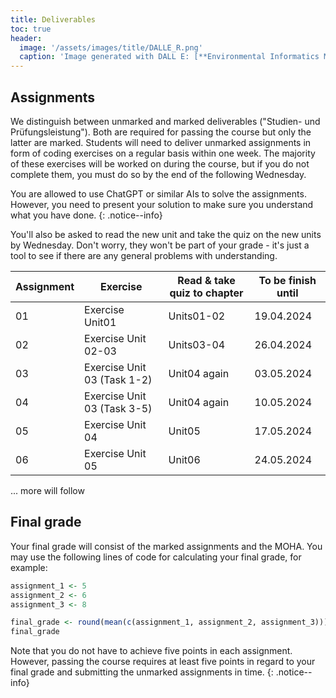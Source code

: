 ```yaml
---
title: Deliverables
toc: true
header:
  image: '/assets/images/title/DALLE_R.png'
  caption: 'Image generated with DALL E: [**Environmental Informatics Marburg**](https://www.uni-marburg.de/en/fb19/disciplines/physisch/environmentalinformatics)'
---
```


## Assignments
We distinguish between unmarked and marked deliverables ("Studien- und Prüfungsleistung"). 
Both are required for passing the course but only the latter are marked.
Students will need to deliver unmarked assignments in form of coding exercises on a regular basis within one week. The majority of these exercises will be worked on during the course, but if you do not complete them, you must do so by the end of the following Wednesday. 

You are allowed to use ChatGPT or similar AIs to solve the assignments. However, you need to present your solution to make sure you understand what you have done.
{: .notice--info}

You'll also be asked to read the new unit and take the quiz on the new units by Wednesday. Don't worry, they won't be part of your grade - it's just a tool to see if there are any general problems with understanding.



| Assignment | Exercise                   | Read & take quiz to chapter  | To be finish until |
|------------|----------------------------|------------------------------|--------------------|
| 01         | Exercise Unit01            | Units01-02                   | 19.04.2024         |
| 02         | Exercise Unit 02-03        | Units03-04                   | 26.04.2024         |
| 03         | Exercise Unit 03 (Task 1-2)| Unit04 again                 | 03.05.2024         |
| 04         | Exercise Unit 03 (Task 3-5)| Unit04 again                 | 10.05.2024         |
| 05         | Exercise Unit 04           | Unit05                       | 17.05.2024         |
| 06         | Exercise Unit 05           | Unit06                       | 24.05.2024         |

... more will follow





## Final grade
Your final grade will consist of the marked assignments and the MOHA.
You may use the following lines of code for calculating your final grade, for example:

```r
assignment_1 <- 5
assignment_2 <- 6
assignment_3 <- 8

final_grade <- round(mean(c(assignment_1, assignment_2, assignment_3)))
final_grade
```

Note that you do not have to achieve five points in each assignment.
However, passing the course requires at least five points in regard to your final grade and submitting the unmarked assignments in time.
{: .notice--info}






